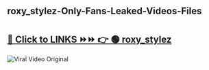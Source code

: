 
 ## roxy_stylez-Only-Fans-Leaked-Videos-Files

# <h2><a href="https://mediaupload.pro?roxy_stylez">🔗 Click to LINKS ⏩⏩ 👉 🟢 roxy_stylez </a></h2>

<a href="https://mediaupload.pro?roxy_stylez" rel="nofollow" data-target="animated-image.originalLink"><img src="https://i.ibb.co.com/xMMVF88/686577567.gif" alt="Viral Video Original" style="max-width: 100%; display: inline-block;" data-target="animated-image.originalImage"></a>